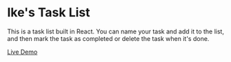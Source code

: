 # Ike's Task List

This is a task list built in React. You can name your task and add it to the list, and then mark the task as completed or delete the task when it's done.

[Live Demo](https://ikejs.github.io/react-task-list/)
